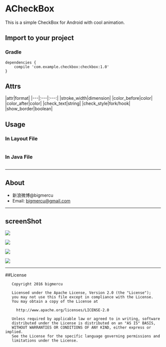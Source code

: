 # ACheckBox
This is a simple CheckBox for Android with cool animation. 


## Import to your project
### Gradle
```
dependencies {
    compile 'com.example.checkbox:checkbox:1.0'
}
```

## Attrs
|attr|format|
|---|:---|:---:|
|stroke_width|dimension|
|color_before|color|
|color_after|color|
|check_text|string|
|check_style|fork/hook|
|show_border|boolean|


## Usage
### In Layout File
``` xml

```

### In Java File
``` java

```

---

## About
- 新浪微博@bigmercu
- Email: bigmercu@gmail.com

---

## screenShot
![](http://ww4.sinaimg.cn/large/b45f56f6gw1f6ueokzh07g207a0cxdkl.gif)

![](http://ww3.sinaimg.cn/large/b45f56f6gw1f6ueatdq0jg207a0cy40t.gif)


![](http://ww4.sinaimg.cn/large/b45f56f6gw1f6uorqbo03j219628aguj.jpg)

![](http://ww2.sinaimg.cn/large/b45f56f6gw1f6uopw2jydj219628agul.jpg)

---


##License
```
   Copyright 2016 bigmercu

   Licensed under the Apache License, Version 2.0 (the "License");
   you may not use this file except in compliance with the License.
   You may obtain a copy of the License at

     http://www.apache.org/licenses/LICENSE-2.0

   Unless required by applicable law or agreed to in writing, software
   distributed under the License is distributed on an "AS IS" BASIS,
   WITHOUT WARRANTIES OR CONDITIONS OF ANY KIND, either express or implied.
   See the License for the specific language governing permissions and
   limitations under the License.
```
